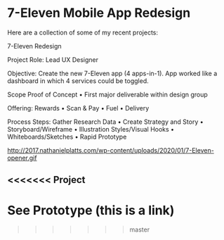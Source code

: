 # 7-Eleven Mobile App Redesign


Here are a collection of some of my recent projects:

7-Eleven Redesign

Project Role: Lead UX Designer

Objective: Create the new 7-Eleven app (4 apps-in-1). App worked like a dashboard in which 4 services could be toggled.

Scope Proof of Concept • First major deliverable within design group

Offering: Rewards • Scan & Pay • Fuel • Delivery

Process Steps: Gather Research Data • Create Strategy and Story • Storyboard/Wireframe • Illustration Styles/Visual Hooks • Whiteboards/Sketches • Rapid Prototype

http://2017.nathanielplatts.com/wp-content/uploads/2020/01/7-Eleven-opener.gif

<<<<<<< Project
-------------

See Prototype (this is a link)
=======
>>>>>>> master

